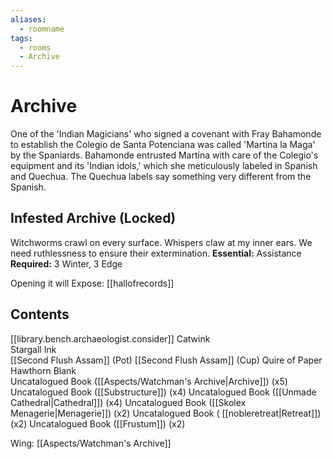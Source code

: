 ```yaml
---
aliases:
  - roomname
tags:
  - rooms
  - Archive
---
```

# Archive
One of the 'Indian Magicians' who signed a covenant with Fray Bahamonde to establish the Colegio de Santa Potenciana was called 'Martina la Maga' by the Spaniards. Bahamonde entrusted Martina with care of the Colegio's equipment and its 'Indian idols,' which she meticulously labeled in Spanish and Quechua. The Quechua labels say something very different from the Spanish.
## Infested Archive (Locked)
Witchworms crawl on every surface. Whispers claw at my inner ears. We need ruthlessness to ensure their extermination.
**Essential:** Assistance
**Required:** 3 Winter, 3 Edge

Opening it will Expose:
[[hallofrecords]]
## Contents
[[library.bench.archaeologist.consider]]
Catwink  
Stargall Ink  
[[Second Flush Assam]] (Pot) 
[[Second Flush Assam]] (Cup)
Quire of Paper  
Hawthorn Blank  
Uncatalogued Book ([[Aspects/Watchman's Archive|Archive]])  (x5)
Uncatalogued Book ([[Substructure]]) (x4) 
Uncatalogued Book ([[Unmade Cathedral|Cathedral]]) (x4)
Uncatalogued Book ([[Skolex Menagerie|Menagerie]]) (x2)
Uncatalogued Book ( [[nobleretreat|Retreat]]) (x2)
Uncatalogued Book ([[Frustum]]) (x2)

Wing: [[Aspects/Watchman's Archive]]
